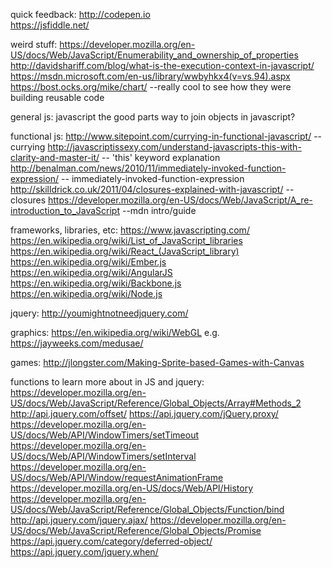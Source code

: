 quick feedback:
http://codepen.io  
https://jsfiddle.net/

weird stuff:
https://developer.mozilla.org/en-US/docs/Web/JavaScript/Enumerability_and_ownership_of_properties
http://davidshariff.com/blog/what-is-the-execution-context-in-javascript/
https://msdn.microsoft.com/en-us/library/wwbyhkx4(v=vs.94).aspx
https://bost.ocks.org/mike/chart/ --really cool to see how they were building reusable code

general js:
javascript the good parts
way to join objects in javascript?

functional js:
http://www.sitepoint.com/currying-in-functional-javascript/                           --currying
http://javascriptissexy.com/understand-javascripts-this-with-clarity-and-master-it/   -- 'this' keyword explanation
http://benalman.com/news/2010/11/immediately-invoked-function-expression/             -- immediately-invoked-function-expression
http://skilldrick.co.uk/2011/04/closures-explained-with-javascript/                   --closures
https://developer.mozilla.org/en-US/docs/Web/JavaScript/A_re-introduction_to_JavaScript   --mdn intro/guide

frameworks, libraries, etc:
https://www.javascripting.com/
https://en.wikipedia.org/wiki/List_of_JavaScript_libraries
https://en.wikipedia.org/wiki/React_(JavaScript_library)
https://en.wikipedia.org/wiki/Ember.js
https://en.wikipedia.org/wiki/AngularJS
https://en.wikipedia.org/wiki/Backbone.js
https://en.wikipedia.org/wiki/Node.js

jquery:
http://youmightnotneedjquery.com/

graphics:
https://en.wikipedia.org/wiki/WebGL   e.g. https://jayweeks.com/medusae/

games:
http://jlongster.com/Making-Sprite-based-Games-with-Canvas

functions to learn more about in JS and jquery:
https://developer.mozilla.org/en-US/docs/Web/JavaScript/Reference/Global_Objects/Array#Methods_2
http://api.jquery.com/offset/
https://api.jquery.com/jQuery.proxy/
https://developer.mozilla.org/en-US/docs/Web/API/WindowTimers/setTimeout
https://developer.mozilla.org/en-US/docs/Web/API/WindowTimers/setInterval
https://developer.mozilla.org/en-US/docs/Web/API/Window/requestAnimationFrame
https://developer.mozilla.org/en-US/docs/Web/API/History
https://developer.mozilla.org/en-US/docs/Web/JavaScript/Reference/Global_Objects/Function/bind
http://api.jquery.com/jquery.ajax/
https://developer.mozilla.org/en-US/docs/Web/JavaScript/Reference/Global_Objects/Promise
https://api.jquery.com/category/deferred-object/
https://api.jquery.com/jquery.when/
